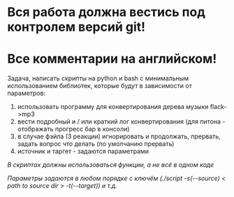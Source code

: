 # Вся работа должна вестись под контролем версий git!
# Все комментарии на английском!
Задача, написать скрипты на python и bash с минимальным использованием библиотек, которые будут в зависимости от параметров: 

 1. использовать программу для конвертирования дерева музыки flack->mp3
 2. вести подробный и / или краткий лог конвертирования (для питона - отображать прогресс бар в консоли)
 3. в случае фэйла (3 реакции) игнорировать и продолжать, прервать, задать вопрос что делать (по умолчанию прервать)
 4. источник и таргет - задаются параметрами

*В скриптах должны использоваться функции, а не всё в одном коде*

*Параметры задаются в любом порядке с ключём (./script -s(--source) < path to source dir > -t(--target)) и т.д.*


 
